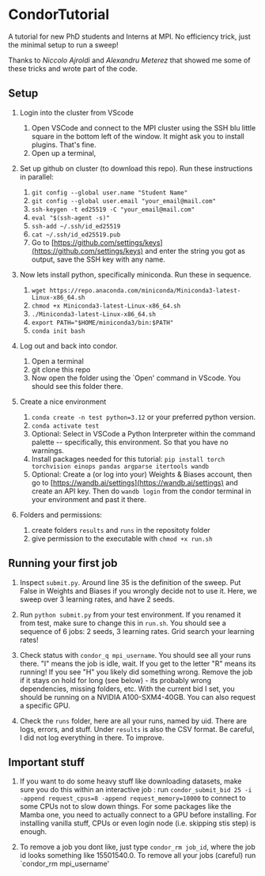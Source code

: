 # CondorTutorial
A tutorial for new PhD students and Interns at MPI. No efficiency trick, just the minimal setup to run a sweep!

Thanks to _Niccolo Ajroldi_ and _Alexandru Meterez_ that showed me some of these tricks and wrote part of the code.

## Setup
1) Login into the cluster from VScode 
    1) Open VSCode and connect to the MPI cluster using the SSH blu little square in the bottom left of the window. It might ask you to install plugins. That's fine.
    2) Open up a terminal,

2) Set up github on cluster (to download this repo). Run these instructions in parallel:
    1) `git config --global user.name "Student Name"`
    2) `git config --global user.email "your_email@mail.com"`
    3) `ssh-keygen -t ed25519 -C "your_email@mail.com"`
    4) `eval "$(ssh-agent -s)"`
    5) `ssh-add ~/.ssh/id_ed25519`
    6) `cat ~/.ssh/id_ed25519.pub`
    7) Go to [https://github.com/settings/keys](https://github.com/settings/keys) and enter the string you got as output, save the SSH key with any name.

3) Now lets install python, specifically miniconda. Run these in sequence.
    1) `wget https://repo.anaconda.com/miniconda/Miniconda3-latest-Linux-x86_64.sh`
    2) `chmod +x Miniconda3-latest-Linux-x86_64.sh`
    3) `./Miniconda3-latest-Linux-x86_64.sh`
    4) `export PATH="$HOME/miniconda3/bin:$PATH"`
    5) `conda init bash`

4) Log out and back into condor. 
    1) Open a terminal
    2) git clone this repo
    3) Now open the folder using the `Open' command in VScode. You should see this folder there.

5) Create a nice environment
    1) `conda create -n test python=3.12` or your preferred python version.
    2) `conda activate test`
    3) Optional: Select in VSCode a Python Interpreter within the command palette -- specifically, this environment. So that you have no warnings.
    4) Install packages needed for this tutorial: `pip install torch torchvision einops pandas argparse itertools wandb`
    5) Optional: Create a (or log into your) Weights & Biases account, then go to [https://wandb.ai/settings](https://wandb.ai/settings) and create an API key. Then do `wandb login` from the condor terminal in your environment and past it there.

6) Folders and permissions:
    1) create folders `results` and `runs` in the repositoty folder
    2) give permission to the executable with `chmod +x run.sh`

## Running your first job

1) Inspect `submit.py`. Around line 35 is the definition of the sweep. Put False in Weights and Biases if you wrongly decide not to use it. Here, we sweep over 3 learning rates, and have 2 seeds.

2) Run `python submit.py` from your test environment. If you renamed it from test, make sure to change this in `run.sh`. You should see a sequence of 6 jobs: 2 seeds, 3 learning rates. Grid search your learning rates!

3) Check status with `condor_q mpi_username`. You should see all your runs there. "I" means the job is idle, wait. If you get to the letter "R" means its running! If you see "H" you likely did something wrong. Remove the job if it stays on hold for long (see below) - its probably wrong dependencies, missing folders, etc. With the current bid I set, you should be running on a NVIDIA A100-SXM4-40GB. You can also request a specific GPU. 

4) Check the `runs` folder, here are all your runs, named by uid. There are logs, errors, and stuff. Under `results` is also the CSV format. Be careful, I did not log everything in there. To improve.

## Important stuff

1) If you want to do some heavy stuff like downloading datasets, make sure you do this within an interactive job : run `condor_submit_bid 25 -i -append request_cpus=8 -append request_memory=10000` to connect to some CPUs not to slow down things. For some packages like the Mamba one, you need to actually connect to a GPU before installing. For installing vanilla stuff, CPUs or even login node (i.e. skipping stis step) is enough. 

2) To remove a job you dont like, just type `condor_rm job_id`, where the job id looks something like 15501540.0. To remove all your jobs (careful) run `condor_rm mpi_username'